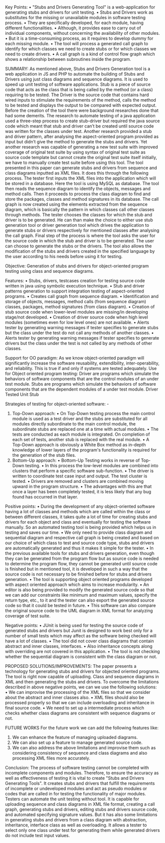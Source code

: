Key Points:
•	"Stubs and Drivers Generating Tool" is a web-application for generating stubs and drivers for unit testing.
•	Stubs and Drivers work as substitutes for the missing or unavailable modules in software testing process. 
•	They are specifically developed, for each module, having different functionalities.
•	Although, it provides ease to carry out of individual components, without concerning the availability of other modules. 
•	But it is a time-consuming process, as it requires to develop dummy for each missing module.
•	The tool will process a generated call graph to identify for which classes we need to create stubs or for which classes we need to create drivers.
•	A call graph is a kind of control flow graph which shows a relationship between subroutines inside the program.


SUMMARY:
As mentioned above, Stubs and Drivers Generation tool is a web application in JS and PHP to automate the building of Stubs and Drivers using just class diagrams and sequence diagrams. It is used to speed up unit testing of software applications. Stub is a piece of source code that acts as the class that is being called by the method (or a class) requiring to be tested. The Driver is the source code that contains hard wired inputs to stimulate the requirements of the method, calls the method to be tested and displays the output to be compared with expected output. Before the creation of the tool there were background researches done that had some demerits.
The research to automate testing of a java application used a three-step process to create stub-driver but required the java source code which meant that stub and driver can’t be created until source code was written for the classes under test.  Another research provided a stub and driver pattern, after analysing the aspect-oriented program provided as input but didn’t give the method to generate the stubs and drivers. Yet another research was capable of generating a new test suite with improved coverage of original test suite by using syntax of original test suite as source code template but cannot create the original test suite itself initially, we have to manually create test suite before using this tool.
The tool presented in this paper can generate stubs and drivers from sequence and class diagrams inputted as XML files. It does this through the following process. The tester first inputs the XML files into the application which will be stored in a database. Here the tool is using MySQL as database. The tool then reads the sequence diagram to identify the objects, messages and method calls. Then it proceeds to process the class diagram to find and store the packages, classes and method signatures in its database. The call graph is now created using the elements extracted from the sequence diagram, which is basically the pattern in which classes call other classes through methods. The tester chooses the classes for which the stub and driver is to be generated. He can than make the choice to either use stub generation tool or driver generation tool which drives the application to generate stubs or drivers respectively for mentioned classes after analysing the call graph. Final step of the process is where the tool asks the user for the source code in which the stub and driver is to be generated. The user can choose to generate the stubs or the drivers. The tool also allows the modification of the stubs and drivers created in the specified language by the user according to his needs before using it for testing.


Objective:
Generation of stubs and drivers for object-oriented program testing using class and sequence diagrams.

Features:
•	Stubs, drivers, testcases creation for testing source code written in java using symbolic execution technique.
•	Stub and driver patterns generation to support integration testing of aspect-oriented programs.
•	Creates call graph from sequence diagram.
•	Identification and storage of objects, messages, method calls (from sequence diagram) classes, packages, method signatures (from class diagram).
•	Creation of stub source code when lower-level modules are missing/in developing stage/not developed.
•	Creation of driver source code when high level modules (sometimes even for low level ones) are not available.
•	Alerts tester by generating warning messages if tester specifies to generate stubs but the class under the test do not call any methods of another classes.
•	Alerts tester by generating warning messages if tester specifies to generate drivers but the class under the test is not called by any methods of other classes.


Support for OO paradigm:
As we know object-oriented paradigm will significantly increase the software reusability, extendibility, inter-operability, and reliability. This is true if and only if systems are tested adequately.
Use for Object oriented program testing: Driver are programs which simulate the behaviors of software components that are the control modules of an under test module. Stubs are programs which simulate the behaviors of software components that are the dependent modules of a under test module. 
Driver
Tested 
Unit
Stub

Strategies of testing for object-oriented software: - 
1. Top-Down approach:
  • On Top-Down testing process the main control module is used as a test driver and the stubs are substituted for all modules directly subordinate to the main control module, the subordinate stubs are replaced one at a time with actual modules. 
  • The tests are conducted as each module is integrated. On completion of each set of tests, another stub is replaced with the real module.
  • A Top-Down approach is obviously a White Box method as in-depth knowledge of lower layers of the program's functionality is required for the generation of the stub files. 
2. Bottom-Up approach:
  • Bottom-Up Testing works in reverse of Top-Down testing. 
  • In this process the low-level modules are combined into clusters that perform a specific software sub-function. 
  • The driver is written to coordinate test case input and output. The test cluster is tested.
  • Drivers are removed and clusters are combined moving upward in the program structure. 
  • The advantages with this are that once a layer has been completely tested, it is less likely that any bug found has occurred in that layer.
    

Positive points:
•	During the development of any object-oriented software having a lot of classes and methods which are called within the class or between different classes, it takes quite a lot of time for creating stubs and drivers for each object and class and eventually for testing the software manually. So an automated testing tool is being provided which helps us in testing and saves our time.
•	We only need to provide class diagram and sequential diagram and respective call graph is being created and based on our choice of which class to test and source code type, stubs and drivers are automatically generated and thus it makes it simple for the tester.
•	In the previous available tools for stubs and drivers generation, even though they can be generated from the program flow but as source code is needed to determine the program flow, they cannot be generated until source code is finished but in mentioned tool, it is developed in such a way that the source code is not necessary to be finished before for stubs and drivers generation.
•	The tool is supporting object oriented programs developed with aspect oriented approach which aims to increase modularity.
•	An editor is also being provided to modify the generated source code so that we can add our constraints like minimum and maximum values, specify the return type, etc., to it and the tester can also export the generated source code so that it could be tested in future.
•	This software can also compare the original source code to the UML diagram in XML format for analyzing coverage of test suite.


Negative points:
•	JUnit is being used for testing the source code of generated stubs and drivers but Junit is designed to work best only for a number of small tests which may affect as the software being checked will have a lot of classes.
•	The tool did not cover class diagrams that contain abstract and inner classes, interfaces.
•	Also inheritance concepts along with overriding are not covered in this application.
•	The tool is not checking whether the sequential diagram is consistent with the class diagram or not.


PROPOSED SOLUTIONS/IMPROVEMENTS:
The paper presents a technology for generating stubs and drivers for objected oriented programs. The tool is right now capable of uploading. Class and sequence diagrams in XML and then generating the stubs and drivers.
To overcome the limitations described in above negative points, we can we use the following solutions:
•	We can improvise the processing of the XML files so that we consider about the abstract and inner classes also.
•	XML files should also be processed properly so that we can include overloading and inheritance in final source code.
•	We need to set up a intermediate process which checks whether class diagrams are consistent with sequence diagrams or not.


FUTURE WORKS
For the future work we can add the following features like:
1. We can enhance the feature of managing uploaded diagrams.
2. We can also set up a feature to manage generated source code.
3. We can also address the above limitations and improvise them such as considering consistency of sequence and class diagrams and also processing XML files more accurately.


Conclusion:
The process of software testing cannot be completed with incomplete components and modules. Therefore, to ensure the accuracy as well as effectiveness of testing it is vital to create "Stubs and Drivers Generating Tools". It creates stubs and drivers that fulfill the requirements of incomplete or undeveloped modules and act as pseudo modules or codes that are called in for testing the functionality of major modules. Testers can automate the unit testing without tool. It is capable for uploading sequence and class diagrams in XML file format, creating a call graph, generating stubs and drivers, editing stubs and drivers source code, and automated specifying signature values. But it has also some limitations in generating stubs and drivers from a class diagram with abstraction, inheritance,  interface class as well as overloading. It allows a tester to select only one class under test for generating them while generated drivers do not include test input values. 

